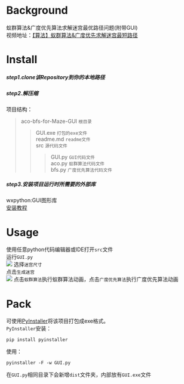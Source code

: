 # Background
蚁群算法&广度优先算法求解迷宫最优路径问题(附带GUI)<br>
视频地址：[【算法】蚁群算法&广度优先求解迷宫最短路径](https://www.bilibili.com/video/BV1gJ411G7Xi)<br>
# Install
##### step1.clone该Repository到你的本地路径
##### step2.解压缩
项目结构：
>aco-bfs-for-Maze-GUI   `根目录`<br>
>>GUI.exe               `打包的exe文件`<br>
>>readme.md             `readme文件`<br>
>>src                   `源代码文件`<br>
>>>GUI.py               `GUI代码文件`<br>
>>>aco.py               `蚁群算法代码文件`<br>
>>>bfs.py               `广度优先算法代码文件`<br>
##### step3.安装项目运行时所需要的外部库
wxpython:GUI图形库<br>
[安装教程](https://www.cnblogs.com/icelee1218/p/8127670.html)<br>
# Usage
使用任意python代码编辑器或IDE打开`src`文件<br>
运行`GUI.py`<br>
![](https://github.com/zifeiyu0531/readme-imgs/blob/master/aco-bfs-for-Maze-GUI/%E5%88%9D%E5%A7%8B%E7%95%8C%E9%9D%A2.png)
选择`迷宫尺寸`<br>
点击`生成迷宫`<br>
![](https://github.com/zifeiyu0531/readme-imgs/blob/master/aco-bfs-for-Maze-GUI/%E7%94%9F%E6%88%90%E8%BF%B7%E5%AE%AB.png)
点击`蚁群算法`执行蚁群算法动画，点击`广度优先算法`执行广度优先算法动画<br>
# Pack
可使用[PyInstaller](http://www.pyinstaller.org/)将该项目打包成exe格式。<br>
`PyInstaller`安装：
```
pip install pyinstaller
```
使用：
```
pyinstaller -F -w GUI.py
```
在`GUI.py`相同目录下会新增`dist`文件夹，内部放有`GUI.exe`文件
